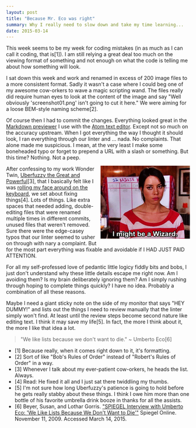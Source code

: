 ```yaml
---
layout: post
title: "Because Mr. Eco was right"
summary: Why I really need to slow down and take my time learning...
date: 2015-03-14
---
```


This week seems to be my week for coding mistakes (in as much as I can call it coding, that is[1]). I am still relying a great deal too much on the viewing format of something and not enough on what the code is telling me about how something will look.

I sat down this week and work and renamed in excess of 200 image files to a more consistent format. Sadly it wasn't a case where I could beg one of my awesome cow-orkers to wave a magic scripting wand. The files really did require human eyes to look at the content of the image and say "Well obviously 'screenshot01.png' isn't going to cut it here." We were aiming for a loose BEM-style naming scheme[2].

Of course then I had to commit the changes. Everything looked great in the [Markdown previewer](https://github.com/atom/markdown-preview) I use with the [Atom text editor](https://atom.io/). Except not so much on the accuracy upstream. When I got everything the way I thought it should look, I ran everything through our linter and ... nada. No complaints. That alone made me suspicious. I mean, at the very least I make some boneheaded typo or forget to prepend a URL with a slash or something. But this time? Nothing. Not a peep.

<img src="/img/i-might-be-a-wizard.gif" alt="I Might Be A Wizard animated gif" style="float:right;PADDING-LEFT: 10px;PADDING-BOTTOM: 10px">After confessing to my work Wonder Twin, [Uberfuzzy the Great and Powerful](https://github.com/uberfuzzy)[3], that I basically felt like I was [rolling my face around on the keyboard](http://www.urbandictionary.com/define.php?term=faceroll), we set about fixing things[4]. Lots of things. Like extra spaces that needed adding, double-editing files that were renamed multiple times in different commits, unused files that weren't removed. Sure there were the edge-casey typos that our linter seemed to usher on through with nary a complaint. But for the most part everything was fixable and avoidable if I HAD JUST PAID ATTENTION.

For all my self-professed love of pedantic little logicy fiddly bits and bobs, I just don't understand why these little details escape me right now. Am I avoiding them? Is my brain deliberately ignoring them? Am I simply rushing through hoping to complete things quickly? I have no idea. Probably a combination of all these reasons.

Maybe I need a giant sticky note on the side of my monitor that says "HEY DUMMY!" and lists out the things I need to review manually that the linter simply won't find. At least until the review steps become second nature like editing text. I think it may save my life[5]. In fact, the more I think about it, the more I like that idea a lot.

>"We like lists because we don't want to die." ~ Umberto Eco[6]

- [1] Because really, when it comes right down to it, it's formatting.
- [2] Sort of like "Bob's Rules of Order" instead of "Robert's Rules of Order" in a way.
- [3] Whenever I talk about my ever-patient cow-orkers, he heads the list. Always.
- [4] Read: He fixed it all and I just sat there twiddling my thumbs.
- [5] I'm not sure how long Uberfuzzy's patience is going to hold before he gets really stabby about these things. I think I owe him more than one bottle of his favorite umbrella drink booze in thanks for all the assists.
- [6] Beyer, Susan, and Lothar Gorris. ["SPIEGEL Interview with Umberto Eco: 'We Like Lists Because We Don't Want to Die'"](http://www.spiegel.de/international/zeitgeist/spiegel-interview-with-umberto-eco-we-like-lists-because-we-don-t-want-to-die-a-659577.html) Spiegel Online. November 11, 2009. Accessed March 14, 2015.
